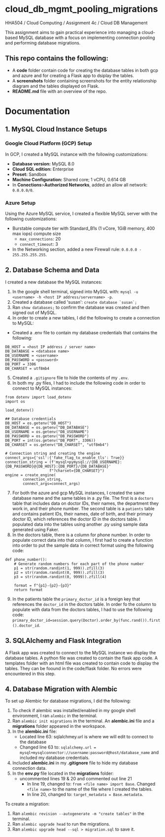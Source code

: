 # cloud_db_mgmt_pooling_migrations
HHA504 / Cloud Computing / Assignment 4c / Cloud DB Management

This assignment aims to gain practical experience into managing a cloud-based MySQL database with a focus on implementing connection pooling and performing database migrations.

## This repo contains the following: 
+ A **code** folder contain code for creating the database tables in both gcp and azure and for creating a Flask app to dsiplay the tables.
+ A **screenshots** folder containing screenshots for the entity relationship diagram and the tables displayed on Flask.
+ **README.md** file with an overview of the repo. 

# Documentation
## 1. MySQL Cloud Instance Setups
### Google Cloud Platform (GCP) Setup
In GCP, I created a MySQL instance with the following customizations: 
+ **Database version:** MySQL 8.0 
+ **Cloud SQL edition:** Enterprise
+ **Preset:** Sandbox
+ **Machine Configuration:** Shared core; 1 vCPU, 0.614 GB
+ In **Conections**>**Authorized Networks**, added an allow all network: ```0.0.0.0/0```. 

### Azure Setup
Using the Azure MySQL service, I created a flexible MySQL server with the following customizations: 
+ Burstable compute tier with Standard_B1s (1 vCore, 1GiB memory, 400 max iops) compute size 
    + ```max_connections```: 20
    + ```connect_timeout```: 3
+ In the Networking section, added a new Firewall rule: ```0.0.0.0 - 255.255.255.255```. 

## 2. Database Schema and Data 
I created a new database the MySQL instances: 
1. In the google shell terminal, signed into MySQL with: ```mysql -u <username> -h <host IP address/servername> -p```. 
2. Created a database called 'susan': ```create database `susan`;```
3. Ran ```show databases;``` to confirm the database was created and then signed out of MySQL. 
4. In order to create a new tables, I did the following to create a connection to MySQL: 
+ Created a .env file to contain my database credentials that contains the following: 
```
DB_HOST = <host IP address / server name>
DB_DATABASE = <database name>
DB_USERNAME = <username>
DB_PASSWORD = <password>
DB_PORT = 3306
DB_CHARSET = utf8mb4
``` 
5. Created a ```.gitignore``` file to hide the contents of my ```.env```. 
6. In both my .py files, I had to include the following code in order to connect to MySQL instances: 
```
from dotenv import load_dotenv 
import os

load_dotenv()

## Database credentials 
DB_HOST = os.getenv("DB_HOST")
DB_DATABASE = os.getenv("DB_DATABASE")
DB_USERNAME = os.getenv("DB_USERNAME")
DB_PASSWORD = os.getenv("DB_PASSWORD")
DB_PORT = int(os.getenv("DB_PORT", 3306))
DB_CHARSET = os.getenv("DB_CHARSET", "utf8mb4")

# Connection string and creating the engine 
connect_args={'ssl':{'fake_flag_to_enable_tls': True}}
connection_string = (f'mysql+pymysql://{DB_USERNAME}:{DB_PASSWORD}@{DB_HOST}:{DB_PORT}/{DB_DATABASE}'
                    f"?charset={DB_CHARSET}")
engine = create_engine(
        connection_string,
        connect_args=connect_args)
```
7. For both the azure and gcp MySQL instances, I created the same database name and the same tables in a .py file. The first is a ```doctors``` table that includes data on doctor IDs, their names, the department they work in, and their phone number. The second table is a ```patients``` table and contains patient IDs, their names, date of birth, and their primary doctor ID, which references the doctor ID in the doctors table. I populated data into the tables using another .py using sample data generated using Faker. 
8. In the doctors table, there is a column for phone number. In order to populate correct data into that column, I first had to create a function into order to put the sample data in correct format using the following code: 
```
def phone_number():
    # Generate random numbers for each part of the phone number
    p1 = str(random.randint(1, 999)).zfill(3)
    p2 = str(random.randint(0, 999)).zfill(3)
    p3 = str(random.randint(0, 9999)).zfill(4)

    format = f"{p1}-{p2}-{p3}"
    return format
```
9. In the patients table the ```primary_doctor_id``` is a foreign key that references the ```doctor_id``` in the doctors table. In order fo the column to populate with data from the doctors tables, I had to use the following code: ```primary_doctor_id=session.query(Doctor).order_by(func.rand()).first().doctor_id```.

## 3. SQLAlchemy and Flask Integration 
A Flask app was created to connect to the MySQL instance wo display the database tables. A python file was created to contain the flask app code. A templates folder with an html file was created to contain code to display the tables. They can be foound in the code/flask folder. No errors were encountered in this step. 

## 4. Database Migration with Alembic 
To set up Alembic for database migrations, I did the following: 
1. To check if alembic was installed/enabled in my google shell environment, I ran ```alembic``` in the terminal. 
2. Ran ```alembic init migrations``` in the terminal. An **alembic.ini** file and a **migrations** folder appeared in the workspace. 
3. In the **alembic.ini** file:
    + Located line 63: sqlalchmey.url is where we will edit to connect to the database
    + Changed line 63 to: ```sqlalchemy.url = mysql+mysqlconnector://username:password@host/database_name``` and included my database credentials.
4. Included **alembic.ini** in my **.gitignore** file to hide my database connection data.  
5. In the **env.py** file located in the **migrations** folder:
    + uncommented lines 19 & 20 and commented out line 21
        + In line 19, changed to: ```from <file name> import Base```. Changed ```<file name>``` to the name of the file where I created the tables. 
        + In line 20, changed to: ```target_metadata = Base.metadata```.

To create a migration: 
1. Ran ```alembic revision --autogenerate -m "create tables"``` in the terminal. 
2. Ran ```alembic upgrade head``` to run the migrations.
3. Ran ```alembic upgrade head --sql > migration.sql``` to save it. 




